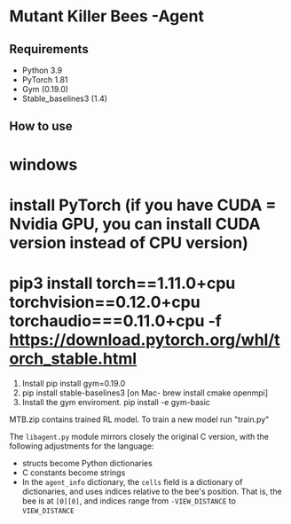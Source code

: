 Mutant Killer Bees -Agent
====================

## Requirements

- Python 3.9
- PyTorch 1.81
- Gym (0.19.0)
- Stable_baselines3 (1.4)

## How to use

# windows
# install PyTorch (if you have CUDA = Nvidia GPU, you can install CUDA version instead of CPU version)
# pip3 install torch==1.11.0+cpu torchvision==0.12.0+cpu torchaudio===0.11.0+cpu -f https://download.pytorch.org/whl/torch_stable.html

1. Install pip install gym=0.19.0
2. pip install stable-baselines3 [on Mac- brew install cmake openmpi] 
3. Install the gym enviroment. pip install -e gym-basic

MTB.zip contains trained RL model. To train a new model run "train.py"


The `libagent.py` module mirrors closely the original C version, with the following adjustments for the language:

- structs become Python dictionaries
- C constants become strings
- In the `agent_info` dictionary, the `cells` field is a dictionary of dictionaries, and uses indices relative to the bee's position. That is, the bee is at `[0][0]`, and indices range from `-VIEW_DISTANCE` to `VIEW_DISTANCE`
